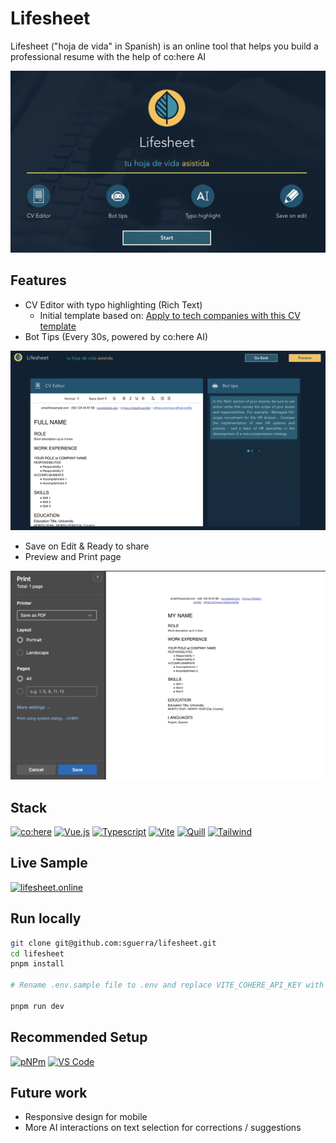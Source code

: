 # Lifesheet

Lifesheet ("hoja de vida" in Spanish) is an online tool that helps you build a professional resume with the help of co:here AI

<img src="./docs/landing-page.png"/>

## Features

-   CV Editor with typo highlighting (Rich Text)
    -   Initial template based on: [Apply to tech companies with this CV template](https://delacruzdev.notion.site/Apply-to-tech-companies-with-this-CV-template-fd977e7e715d4445a6ba1878a500e327)
-   Bot Tips (Every 30s, powered by co:here AI)

<img src="./docs/edit-page.png"/>

-   Save on Edit & Ready to share
-   Preview and Print page

<img src="./docs/print-page.png"/>

## Stack

[![co:here](https://img.shields.io/badge/co:here-AI-white?style=for-the-badge)](https://dashboard.cohere.ai)
[![Vue.js](https://img.shields.io/badge/vue.js-black?style=for-the-badge&logo=vue.js)](https://vuejs.org)
[![Typescript](https://img.shields.io/badge/Typescript-white?style=for-the-badge&logo=typescript)](https://www.typescriptlang.org//)
[![Vite](https://img.shields.io/badge/vite-yellow?style=for-the-badge&logo=vite)](https://vitejs.dev)
[![Quill](https://img.shields.io/badge/Q-Quill-white?style=for-the-badge&logo=quill)](https://quilljs.com)
[![Tailwind](https://img.shields.io/badge/tailwind%20css-0f172a?style=for-the-badge&logo=tailwindcss)](https://tailwindcss.com/)

## Live Sample

[![lifesheet.online](https://img.shields.io/badge/lifesheet.online-white?style=for-the-badge&logo=digitalocean)](http://143.110.153.184:5173)

## Run locally

```bash
git clone git@github.com:sguerra/lifesheet.git
cd lifesheet
pnpm install

# Rename .env.sample file to .env and replace VITE_COHERE_API_KEY with your co:here API key

pnpm run dev
```

## Recommended Setup

[![pNPm](https://img.shields.io/badge/pNPm-white?style=for-the-badge&logo=pnpm)](https://pnpm.io)
[![VS Code](https://img.shields.io/badge/VS%20CODE-blue?style=for-the-badge&logo=visualstudio)](https://code.visualstudio.com/)

## Future work

-   Responsive design for mobile
-   More AI interactions on text selection for corrections / suggestions

